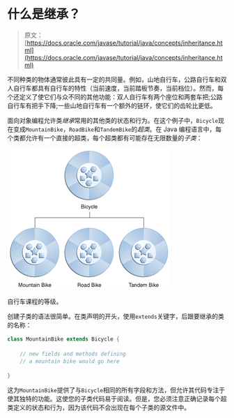 # 什么是继承？

> 原文： [https://docs.oracle.com/javase/tutorial/java/concepts/inheritance.html](https://docs.oracle.com/javase/tutorial/java/concepts/inheritance.html)

不同种类的物体通常彼此具有一定的共同量。例如，山地自行车，公路自行车和双人自行车都具有自行车的特性（当前速度，当前踏板节奏，当前档位）。然而，每个还定义了使它们与众不同的其他功能：双人自行车有两个座位和两套车把;公路自行车有把手下降;一些山地自行车有一个额外的链环，使它们的齿轮比更低。

面向对象编程允许类*继承*常用的其他类的状态和行为。在这个例子中，`Bicycle`现在变成`MountainBike`，`RoadBike`和`TandemBike`的*超类*。在 Java 编程语言中，每个类都允许有一个直接的超类，每个超类都有可能存在无限数量的*子类*：

![A diagram of classes in a hierarchy.](img/a3b4c6e8955f9562ddc1a464806476e7.jpg)

自行车课程的等级。



创建子类的语法很简单。在类声明的开头，使用`extends`关键字，后跟要继承的类的名称：

```java
class MountainBike extends Bicycle {

    // new fields and methods defining 
    // a mountain bike would go here

}

```

这为`MountainBike`提供了与`Bicycle`相同的所有字段和方法，但允许其代码专注于使其独特的功能。这使您的子类代码易于阅读。但是，您必须注意正确记录每个超类定义的状态和行为，因为该代码不会出现在每个子类的源文件中。